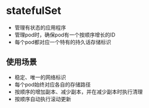# statefulSet
- 管理有状态的应用程序
- 管理pod时，确保pod有一个按顺序增长的ID
- 每个pod都对应一个特有的持久话存储标识

## 使用场景
- 稳定、唯一的网络标识
- 每个pod始终对应各自的存储路径
- 按顺序的增加副本、减少副本，并在减少副本时执行清理
- 按顺序自动执行滚动更新